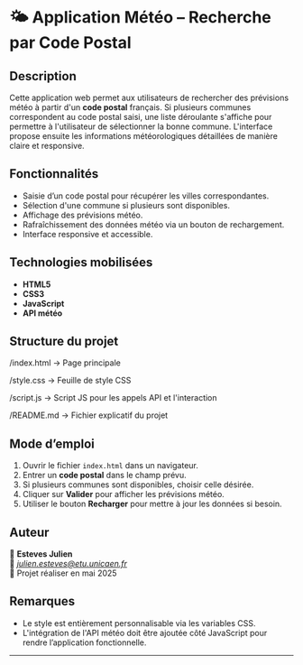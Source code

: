 # 🌤️ Application Météo – Recherche par Code Postal

## Description

Cette application web permet aux utilisateurs de rechercher des prévisions météo à partir d'un **code postal** français. Si plusieurs communes correspondent au code postal saisi, une liste déroulante s'affiche pour permettre à l'utilisateur de sélectionner la bonne commune. L'interface propose ensuite les informations météorologiques détaillées de manière claire et responsive.

## Fonctionnalités

- Saisie d’un code postal pour récupérer les villes correspondantes.
- Sélection d'une commune si plusieurs sont disponibles.
- Affichage des prévisions météo.
- Rafraîchissement des données météo via un bouton de rechargement.
- Interface responsive et accessible.

## Technologies mobilisées

- **HTML5** 
- **CSS3** 
- **JavaScript** 
- **API météo** 

## Structure du projet

/index.html → Page principale

/style.css → Feuille de style CSS

/script.js →  Script JS pour les appels API et l'interaction

/README.md → Fichier explicatif du projet

## Mode d’emploi

1. Ouvrir le fichier `index.html` dans un navigateur.
2. Entrer un **code postal** dans le champ prévu.
3. Si plusieurs communes sont disponibles, choisir celle désirée.
4. Cliquer sur **Valider** pour afficher les prévisions météo.
5. Utiliser le bouton **Recharger** pour mettre à jour les données si besoin.

## Auteur

👤 **Esteves Julien**  
📧 *julien.esteves@etu.unicaen.fr*  
📅 Projet réaliser en mai 2025  

## Remarques

- Le style est entièrement personnalisable via les variables CSS.
- L'intégration de l'API météo doit être ajoutée côté JavaScript pour rendre l’application fonctionnelle.

---

